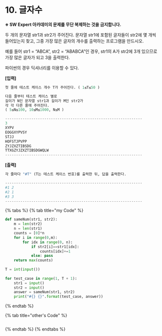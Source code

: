 # 10. 글자수

 **※ SW Expert 아카데미의 문제를 무단 복제하는 것을 금지합니다.**  
  
  
두 개의 문자열 str1과 str2가 주어진다. 문자열 str1에 포함된 글자들이 str2에 몇 개씩 들어있는지 찾고, 그중 가장 많은 글자의 개수를 출력하는 프로그램을 만드시오.  
  
예를 들어 str1 = “ABCA”, str2 = “ABABCA”인 경우, str1의 A가 str2에 3개 있으므로 가장 많은 글자가 되고 3을 출력한다.  
  
파이썬의 경우 딕셔너리를 이용할 수 있다.  
  
  
**\[입력\]**  


```python
첫 줄에 테스트 케이스 개수 T가 주어진다. ( 1≤T≤50 )

다음 줄부터 테스트 케이스 별로 
길이가 N인 문자열 str1과 길이가 M인 str2가 
각 각 다른 줄에 주어진다. 
( 5≤N≤100, 10≤M≤1000, N≤M )

---------------------------------------------------------------
3
XYPV
EOGGXYPVSY
STJJ
HOFSTJPVPP
ZYJZXZTIBSDG
TTXGZYJZXZTIBSDGWQLW
---------------------------------------------------------------
```

  
  
**\[출력\]**

```python
각 줄마다 "#T" (T는 테스트 케이스 번호)를 출력한 뒤, 답을 출력한다.

---------------------------------------------------------------
#1 2
#2 1
#3 3
---------------------------------------------------------------
```

{% tabs %}
{% tab title="my Code" %}
```python
def sameNum(str1, str2):
	m = len(str2)
	n = len(str1)
	counts = [0]*n
	for i in range(0,m):
		for idx in range(0, n):
			if str2[i]==str1[idx]: 
				counts[idx]+=1
			else: pass
	return max(counts)
    
T = int(input())
	
for test_case in range(1, T + 1):
	str1 = input()
	str2 = input()
	answer = sameNum(str1, str2)
	print("#{} {}".format(test_case, answer))
```
{% endtab %}

{% tab title="other\'s Code" %}
```python

```
{% endtab %}
{% endtabs %}

